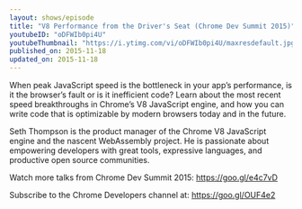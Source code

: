 ```yaml
---
layout: shows/episode
title: "V8 Performance from the Driver's Seat (Chrome Dev Summit 2015)"
youtubeID: "oDFWIb0pi4U"
youtubeThumbnail: "https://i.ytimg.com/vi/oDFWIb0pi4U/maxresdefault.jpg"
published_on: 2015-11-18
updated_on: 2015-11-18
---
```


When peak JavaScript speed is the bottleneck in your app’s performance, is it the browser’s fault or is it inefficient code? Learn about the most recent speed breakthroughs in Chrome’s V8 JavaScript engine, and how you can write code that is optimizable by modern browsers today and in the future.

Seth Thompson is the product manager of the Chrome V8 JavaScript engine and the nascent WebAssembly project. He is passionate about empowering developers with great tools, expressive languages, and productive open source communities.

Watch more talks from Chrome Dev Summit 2015: https://goo.gl/e4c7vD

Subscribe to the Chrome Developers channel at: https://goo.gl/OUF4e2
